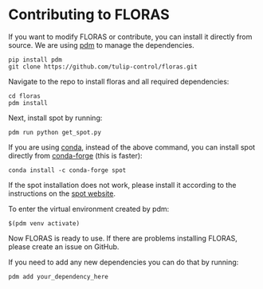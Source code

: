 # Contributing to FLORAS

If you want to modify FLORAS or contribute, you can install it directly from source. We are using [pdm](https://pdm-project.org/en/latest/) to manage the dependencies.
```
pip install pdm
git clone https://github.com/tulip-control/floras.git
```
Navigate to the repo to install floras and all required dependencies:
```
cd floras
pdm install
```
Next, install spot by running:
```
pdm run python get_spot.py
```
If you are using [conda](https://conda.org/), instead of the above command, you can install spot directly from [conda-forge](https://conda-forge.org/) (this is faster):
```
conda install -c conda-forge spot
```
If the spot installation does not work, please install it according to the instructions on the [spot website](https://spot.lre.epita.fr/install.html).

To enter the virtual environment created by pdm:
```
$(pdm venv activate)
```
Now FLORAS is ready to use. If there are problems installing FLORAS, please create an issue on GitHub.

If you need to add any new dependencies you can do that by running:
```
pdm add your_dependency_here
```
